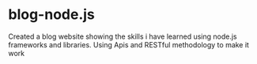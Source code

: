 # blog-node.js

Created a blog website showing the skills i have learned using node.js frameworks and libraries. Using Apis and RESTful methodology to make it work 
